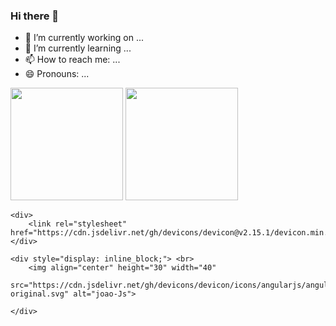 ### Hi there 👋


- 🔭 I’m currently working on ...
- 🌱 I’m currently learning ...
- 📫 How to reach me: ...
- 😄 Pronouns: ...


 <div>
        <a href=""></a>
        <img height="180em"
            src="http://github-readme-stats.vercel.app/api?username=JvHaeckel&show_icons=true&theme=aura&include_all_commits=true&count_private=true"
            alt="">
        <img height="180em"
            src="http://github-readme-stats.vercel.app/api/top-langs/?username=JvHaeckel&layout=compact&langs_count=16&theme=aura">
    </div>

    <div>
        <link rel="stylesheet" href="https://cdn.jsdelivr.net/gh/devicons/devicon@v2.15.1/devicon.min.css">
    </div>

    <div style="display: inline_block;"> <br>
        <img align="center" height="30" width="40"
            src="https://cdn.jsdelivr.net/gh/devicons/devicon/icons/angularjs/angularjs-original.svg" alt="joao-Js">

    </div>
